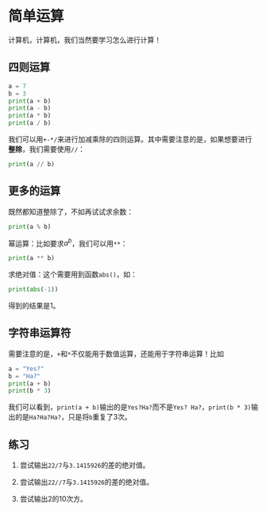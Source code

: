 # 简单运算

计算机，计算机，我们当然要学习怎么进行计算！

## 四则运算

```python
a = 7
b = 3
print(a + b)
print(a - b)
print(a * b)
print(a / b)
```

我们可以用`+-*/`来进行加减乘除的四则运算。其中需要注意的是，如果想要进行**整除**，我们需要使用`//`：

```python
print(a // b)
```

## 更多的运算

既然都知道整除了，不如再试试求余数：

```python
print(a % b)
```

幂运算：比如要求$a^b$，我们可以用`**`：

```python
print(a ** b)
```

求绝对值：这个需要用到函数`abs()`，如：

```python
print(abs(-1))
```

得到的结果是1。

## 字符串运算符

需要注意的是，`+`和`*`不仅能用于数值运算，还能用于字符串运算！比如

```python
a = "Yes?"
b = "Ha?"
print(a + b)
print(b * 3)
```

我们可以看到，`print(a + b)`输出的是`Yes?Ha?`而不是`Yes? Ha?`，`print(b * 3)`输出的是`Ha?Ha?Ha?`，只是将`b`重复了3次。

## 练习

1. 尝试输出`22/7`与`3.1415926`的差的绝对值。

2. 尝试输出`22//7`与`3.1415926`的差的绝对值。
3. 尝试输出2的10次方。